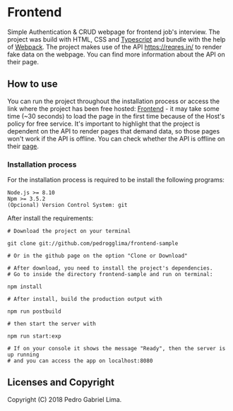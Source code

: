 Frontend
========

Simple Authentication & CRUD webpage for frontend job's interview. The project was build with HTML, CSS and [Typescript](https://www.typescriptlang.org/) and bundle with the help of [Webpack](https://webpack.js.org/). The project makes use of the API https://reqres.in/ to render fake data on the webpage. You can find more information about the API on their page.

## How to use

You can run the project throughout the installation process or access the link where the project has been free hosted: [Frontend](https://rocky-castle-82785.herokuapp.com/) - it may take some time (~30 seconds) to load the page in the first time because of the Host's policy for free service. It's important to highlight that the project is dependent on the API to render pages that demand data, so those pages won't work if the API is offline. You can check whether the API is offline on their [page](https://reqres.in/).

### Installation process

For the installation process is required to be install the following programs:
```
Node.js >= 8.10
Npm >= 3.5.2
(Opcional) Version Control System: git
```

After install the requirements:

```
# Download the project on your terminal

git clone git://github.com/pedrogglima/frontend-sample

# Or in the github page on the option "Clone or Download"

# After download, you need to install the project's dependencies.
# Go to inside the directory frontend-sample and run on terminal:

npm install

# After install, build the production output with

npm run postbuild

# then start the server with

npm run start:exp

# If on your console it shows the message "Ready", then the server is up running
# and you can access the app on localhost:8080
```

## Licenses and Copyright

Copyright (C) 2018 Pedro Gabriel Lima.  
